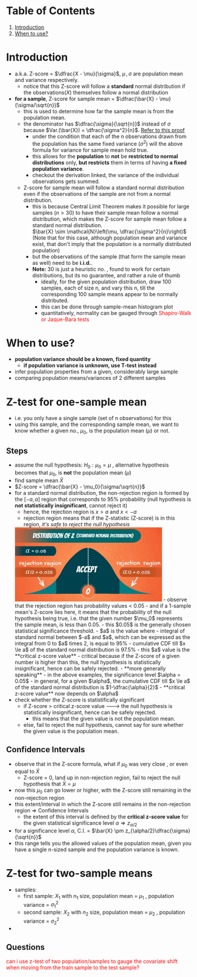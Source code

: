 # Table of Contents
1. [Introduction](#z_intro)
2. [When to use?](#applicability)

# Introduction<a name="z_intro"></a>
- a.k.a. Z-score = $\dfrac{X - \mu}{\sigma}$, $\mu \,,\, \sigma$ are population mean and variance respectively.
    - notice that this Z-score will follow a **standard** normal distribution if the observations($X$) themselves follow a normal distribution
- **for a sample**, Z-score for sample mean = $\dfrac{\bar{X} - \mu}{\sigma/\sqrt{n}}$
    - this is used to determine how far the sample mean is from the population mean.
    - the denominator has $\dfrac{\sigma}{\sqrt{n}}$ instead of $\sigma$ because $Var.(\bar{X}) = \dfrac{\sigma^2}{n}$. [Refer to this proof](../Maths/README.md/#sm)
        - under the condition that each of the n observations drawn from the population has the same fixed variance ($\sigma^2$) will the above formula for variance for sample mean hold true.
        - this allows for the **population** to **not** be **restricted to normal distributions** only, **but restricts** them in terms of having **a fixed population variance**.
        - checkout the derivation linked, the variance of the individual observations gets summed.
    - Z-score for sample mean will follow a standard normal distribution even if the observations of the sample are not from a normal distribution.
        - this is because Central Limit Theorem makes it possible for large samples ($n > 30$) to have their sample mean follow a normal distribution, which makes the Z-score for sample mean follow a standard normal distribution. \
    $\bar{X} \sim \mathcal{N}\left(\mu, \dfrac{\sigma^2}{n}\right)$ (Note that for this case, although population mean and variance exist, that don't imply that the population is a normally distributed population)
        - but the observations of the sample (that form the sample mean as well) need to be **i.i.d.**.
        - **Note:** 30 is just a heuristic no. , found to work for certain distributions, but its no guarantee, and rather a rule of thumb
            - ideally, for the given population distribution, draw 100 samples, each of size n, and vary this n, till the corresponding 100 sample means appear to be normally distributed.
            - this can be done through sample-mean histogram plot
            - quantitatively, normality can be gauged through <font color="red">Shapiro-Walk or Jaque-Bara tests</font>

# When to use?<a name="applicability"></a>
- **population variance should be a known, fixed quantity**
    - **if population variance is unknown, use T-test instead**
- infer population properties from a given, considerably large sample
- comparing population means/variances of 2 different samples

# Z-test for one-sample mean
- i.e. you only have a single sample (set of n observations) for this
- using this sample, and the corresponding sample mean, we want to know whether a given no., $\mu_0$,  is the population mean ($\mu$) or not.

## Steps
- assume the null hypothesis: $H_0: \mu_0 = \mu$ , alternative hypothesis becomes that $\mu_0$,  is **not** the population mean ($\mu$)
- find sample mean $\bar{X}$
- $Z-score = \dfrac{\bar{X} - \mu_0}{\sigma/\sqrt{n}}$
- for a standard normal distribution, the non-rejection region is formed by the $[-a,a]$ region that corresponds to 95% probability (null hypothesis is **not statistically insignificant**, cannot reject it)
    - hence, the rejection region is $x > a \textrm{ and } x < -a$
    - rejection region means that if the Z-statistic (Z-score) is in this region, *it's safe to reject the null hypothesis*
    <img src="standard_normal_for_z_test.jpeg" width=400/>
    - observe that the rejection region has probability values < 0.05
        - and if a 1-sample mean's Z-score lies here, it means that the probability of the null hypothesis being true, i.e. that the given number $\mu_0$ represents the sample mean, is less than 0.05.
        - this $0.05$ is the generally chosen statistical significance threshold.
    - $a$ is the value where
        - integral of standard normal between $-a$ and $a$, which can be expressed as the integral from 0 to $a$ times 2, is equal to 95%
        - cumulative CDF till $x \le a$ of the standard normal distribution is 97.5%
        - this $a$ value is the **critical z-score value**
        - critical because if the Z-score of a given number is higher than this, the null hypothesis is statistically insignificant, hence can be safely rejected. 
    - **more generally speaking**
        - in the above examples, the significance level $\alpha = 0.05$
        - in general, for a given $\alpha$, the cumulative CDF till $x \le a$ of the standard normal distribution is $1-\dfrac{\alpha}{2}$
        - **critical z-score value** now depends on  $\alpha$
- check whether the Z-score is statistifically significant
    - if Z-score > critical z-score value ---> the null hypothesis is statistically insignificant, hence can be safely rejected.
        - this means that the given value is not the population mean.
    - else, fail to reject the null hypothesis, cannot say for sure whether the given value is the population mean.

## Confidence Intervals
- observe that in the Z-score formula, what if $\mu_0$ was very close , or even equal to $\bar{X}$
    - Z-score = 0, land up in non-rejection region, fail to reject the null hypothesis that $\bar{X} = \mu$
- now this $\mu_0$ can go lower or higher, with the Z-score still remaining in the non-rejection region
- this extent/interval in which the Z-score still remains in the non-rejection region $\Rightarrow$ Confidence Intervals
    - the extent of this interval is defined by the **critical z-score value** for the given statistical significance level $\alpha \Rightarrow z_{\alpha/2}$ 
- for a significance level $\alpha$, C.I. = $\bar{X} \pm z_{\alpha/2}\dfrac{\sigma}{\sqrt{n}}$
- this range tells you the allowed values of the population mean, given you have a single n-sized sample and the population variance is known.

# Z-test for two-sample means
- samples:
    - first sample: $X_1$ with $n_1$ size, population mean = $\mu_1$ , population variance = $\sigma^2_1$
    - second sample: $X_2$ with $n_2$ size, population mean = $\mu_2$ , population variance = $\sigma^2_2$
- 

## Questions
<font color="red">can i use z-test of two population/samples to gauge the covariate shift when moving from the train sample to the test sample?</font>